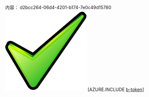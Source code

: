 内容： d2bcc264-06d4-4201-b174-7e0c49d15780![图像](d9e1ba97-a30f-4dbd-93f8-552240556279.png)
[AZURE.INCLUDE [b-token](c85c6a62-ef65-40cc-9616-5e27041b2a74.md)]
